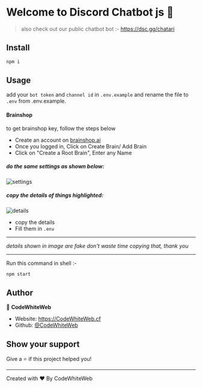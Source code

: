   # Welcome to Discord Chatbot js 👋

>also check out our public chatbot bot :- https://dsc.gg/chatari

## Install

```sh
npm i
```

## Usage


add your `bot token` and `channel id` in `.env.example` and rename the file to `.env` from .env.example.

#### Brainshop 
to get brainshop key, follow the steps below
* Create an account on [brainshop.ai](https://brainshop.ai/)
* Once you logged in, Click on Create Brain/ Add Brain
* Click on "Create a Root Brain", Enter any Name
 
##### do the same settings as shown below:
![settings](https://i.imgur.com/qnYlTwX.png)

##### copy the details of things highlighted:
![details](https://i.imgur.com/59jjBC7.png)
* copy the details
* Fill them in `.env`

---
*details shown in image are fake don't waste time copying that, thank you*

---



Run this command in shell :-
```sh
npm start
```

## Author

👤 **CodeWhiteWeb**

* Website: https://CodeWhiteWeb.cf
* Github: [@CodeWhiteWeb](https://github.com/CodeWhiteWeb)

## Show your support

Give a ⭐️ if this project helped you!


***
Created with ❤️ By CodeWhiteWeb